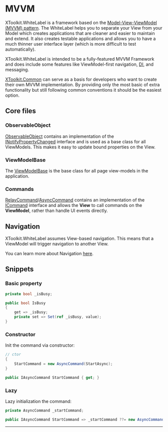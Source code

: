 # MVVM

XToolkit.WhiteLabel is a framework based on the [Model-View-ViewModel (MVVM) pattern](https://en.wikipedia.org/wiki/Model%E2%80%93view%E2%80%93viewmodel). The WhiteLabel helps you to separate your View from your Model which creates applications that are cleaner and easier to maintain and extend. It also creates testable applications and allows you to have a much thinner user interface layer (which is more difficult to test automatically).

XToolkit.WhiteLabel is intended to be a fully-featured MVVM Framework and does include some features like ViewModel-first navigation, [DI](di.md), and messaging.

[XToolkit.Common](../common.md) can serve as a basis for developers who want to create their own MVVM implementation. By providing only the most basic of extra functionality but still following common conventions it should be the easiest option.

## Core files

### ObservableObject

[ObservableObject](xref:Softeq.XToolkit.Common.ObservableObject) contains an implementation of the [INotifyPropertyChanged](xref:System.ComponentModel.INotifyPropertyChanged) interface and is used as a base class for all ViewModels. This makes it easy to update bound properties on the View.

### ViewModelBase

The [ViewModelBase](xref:Softeq.XToolkit.WhiteLabel.Mvvm.ViewModelBase) is the base class for all page view-models in the application.

### Commands

[RelayCommand](xref:Softeq.XToolkit.Common.Commands.RelayCommand)/[AsyncCommand](xref:Softeq.XToolkit.Common.Commands.AsyncCommand) contains an implementation of the [ICommand](xref:System.Windows.Input.ICommand) interface and allows the **View** to call commands on the **ViewModel**, rather than handle UI events directly.

## Navigation

XToolkit.WhiteLabel assumes View-based navigation. This means that a ViewModel will trigger navigation to another View.

You can learn more about Navigation [here](navigation.md).

## Snippets

### Basic property

```cs
private bool _isBusy;

public bool IsBusy
{
    get => _isBusy;
    private set => Set(ref _isBusy, value);
}
```

### Constructor

Init the command via constructor:

```cs
// ctor
{
    StartCommand = new AsyncCommand(StartAsync);
}

public IAsyncCommand StartCommand { get; }
```

### Lazy

Lazy initialization the command:

```cs
private AsyncCommand _startCommand;

public IAsyncCommand StartCommand => _startCommand ??= new AsyncCommand(StartAsync);
```

---
